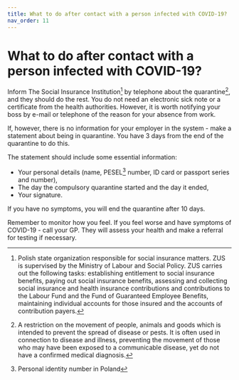 ```yaml
---
title: What to do after contact with a person infected with COVID-19?
nav_order: 11
---
```


What to do after contact with a person infected with COVID-19?
==============================================================

Inform The Social Insurance Institution[^1] by telephone about the quarantine[^2], and they should do the rest. You do not need an electronic sick note or a certificate from the health authorities. However, it is worth notifying your boss by e-mail or telephone of the reason for your absence from work.

If, however, there is no information for your employer in the system - make a statement about being in quarantine. You have 3 days from the end of the quarantine to do this.

The statement should include some essential information:

* Your personal details (name, PESEL[^3] number, ID card or passport series and number),
* The day the compulsory quarantine started and the day it ended,
* Your signature.

If you have no symptoms, you will end the quarantine after 10 days.

Remember to monitor how you feel. If you feel worse and have symptoms of COVID-19 - call your GP. They will assess your health and make a referral for testing if necessary.

[^1]: Polish state organization responsible for social insurance matters. ZUS is supervised by the Ministry of Labour and Social Policy. ZUS carries out the following tasks: establishing entitlement to social insurance benefits, paying out social insurance benefits, assessing and collecting social insurance and health insurance contributions and contributions to the Labour Fund and the Fund of Guaranteed Employee Benefits, maintaining individual accounts for those insured and the accounts of contribution payers.

[^2]: A restriction on the movement of people, animals and goods which is intended to prevent the spread of disease or pests. It is often used in connection to disease and illness, preventing the movement of those who may have been exposed to a communicable disease, yet do not have a confirmed medical diagnosis.

[^3]: Personal identity number in Poland